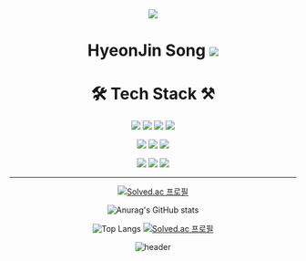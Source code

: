 <div align="center">

<img src="https://capsule-render.vercel.app/api?type=waving&color=gradient&height=250&section=header&text=GodJin%20Song&desc=Back-end%20developer&descSize=30&descAlign=65&fontSize=90&fontAlign=50&fontAlignY=33&animation=twinkling" />

# <h1>HyeonJin Song <img src="https://img.shields.io/badge/Gym junkie-9999FF?style=flat&logo=riotgames&logoColor=white" /></h1>
  <div>
    <h1 align="center">🛠️ Tech Stack ⚒️ </h1>
    <img src="https://img.shields.io/badge/Java-007396?style=flat-square&logo=Java&logoColor=white"/>
    <img src="https://img.shields.io/badge/Spring-6DB33F?style=flat-square&logo=Spring&logoColor=white">
    <img src="https://img.shields.io/badge/SpringBoot-6DB33F?style=flat-square&logo=SpringBoot&logoColor=white">
    <img src="https://img.shields.io/badge/Python-3776AB?style=flat-square&logo=Python&logoColor=white">
    <p></p>
    <img src="https://img.shields.io/badge/Oracle-F80000?style=flat-square&logo=Oracle&logoColor=white">
    <img src="https://img.shields.io/badge/MySQL-4479A1?style=flat-square&logo=MySQL&logoColor=white">
    <img src="https://img.shields.io/badge/MariaDB-003545?style=flat-square&logo=MariaDB&logoColor=white">
    <p></p>
    <img src="https://img.shields.io/badge/HTML5-E34F26?style=flat-square&logo=HTML5&logoColor=white"/>
    <img src="https://img.shields.io/badge/CSS3-1572B6?style=flat-square&logo=CSS3&logoColor=white"/>
    <img src="https://img.shields.io/badge/JavaScript-F7DF1E?style=flat-square&logo=JavaScript&logoColor=white"/>
  </div>
  
---

[![Solved.ac
프로필](http://mazassumnida.wtf/api/mini/generate_badge?boj=shwj203)](https://solved.ac/{handle})

![Anurag's GitHub stats](https://github-readme-stats.vercel.app/api?username=SongHyeonJin&theme=material-palenight&show_icons=true)

![Top Langs](https://github-readme-stats.vercel.app/api/top-langs/?username=SongHyeonJin&layout=compact&theme=material-palenight)
[![Solved.ac
프로필](http://mazassumnida.wtf/api/v2/generate_badge?boj=shwj203)](https://solved.ac/{handle})

![header](https://capsule-render.vercel.app/api?type=waving&color=gradient&height=150&section=footer&fontSize=90&animation=twinkling)
</div>
